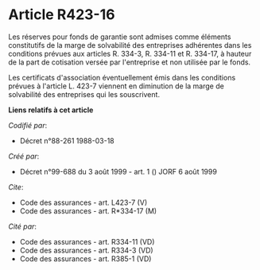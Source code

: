 # Article R423-16

Les réserves pour fonds de garantie sont admises comme éléments constitutifs de la marge de solvabilité des entreprises
adhérentes dans les conditions prévues aux articles R. 334-3, R. 334-11 et R. 334-17, à hauteur de la part de cotisation
versée par l'entreprise et non utilisée par le fonds.

Les certificats d'association éventuellement émis dans les conditions prévues à l'article L. 423-7 viennent en diminution de
la marge de solvabilité des entreprises qui les souscrivent.

**Liens relatifs à cet article**

_Codifié par_:

  - Décret n°88-261 1988-03-18

_Créé par_:

  - Décret n°99-688 du 3 août 1999 - art. 1 () JORF 6 août 1999

_Cite_:

  - Code des assurances - art. L423-7 (V)
  - Code des assurances - art. R*334-17 (M)

_Cité par_:

  - Code des assurances - art. R334-11 (VD)
  - Code des assurances - art. R334-3 (VD)
  - Code des assurances - art. R385-1 (VD)
